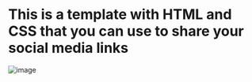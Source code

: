 # This is a template with HTML and CSS that you can use to share your social media links
![image](https://user-images.githubusercontent.com/113089521/227755706-6c52fe79-a725-46e6-b996-dc2ed2bca208.png)
